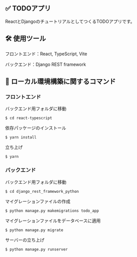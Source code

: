 ## ✅ TODOアプリ

ReactとDjangoのチュートリアルとしてつくるTODOアプリです。


## 🛠 使用ツール

フロントエンド：React, TypeScript, Vite

バックエンド：Django REST framework


## 🌱 ローカル環境構築に関するコマンド

### フロントエンド

バックエンド用フォルダに移動
```
$ cd react-typescript
```

依存パッケージのインストール
```
$ yarn install
```

立ち上げ
```
$ yarn
```

### バックエンド

バックエンド用フォルダに移動
```
$ cd django_rest_framework_python
```

マイグレーションファイルの作成
```
$ python manage.py makemigrations todo_app
```

マイグレーションファイルをデータベースに適用
```
$ python manage.py migrate
```

サーバーの立ち上げ
```
$ python manage.py runserver
```